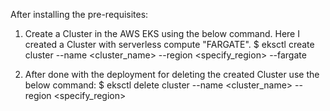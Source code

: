 After installing the pre-requisites:

1. Create a Cluster in the AWS EKS using the below command. Here I created a Cluster with serverless compute "FARGATE".
$ eksctl create cluster --name <cluster_name> --region <specify_region> --fargate

2. After done with the deployment for deleting the created Cluster use the below command:
$ eksctl delete cluster --name <cluster_name> --region <specify_region>

